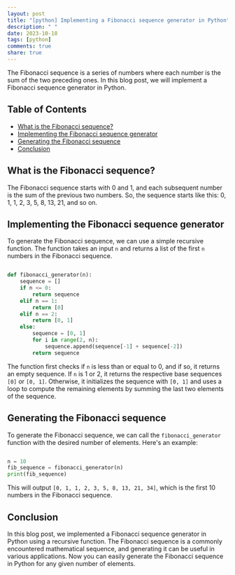 ```yaml
---
layout: post
title: "[python] Implementing a Fibonacci sequence generator in Python"
description: " "
date: 2023-10-18
tags: [python]
comments: true
share: true
---
```


The Fibonacci sequence is a series of numbers where each number is the sum of the two preceding ones. In this blog post, we will implement a Fibonacci sequence generator in Python.

## Table of Contents
- [What is the Fibonacci sequence?](#what-is-the-fibonacci-sequence)
- [Implementing the Fibonacci sequence generator](#implementing-the-fibonacci-sequence-generator)
- [Generating the Fibonacci sequence](#generating-the-fibonacci-sequence)
- [Conclusion](#conclusion)

## What is the Fibonacci sequence?
The Fibonacci sequence starts with 0 and 1, and each subsequent number is the sum of the previous two numbers. So, the sequence starts like this: 0, 1, 1, 2, 3, 5, 8, 13, 21, and so on.

## Implementing the Fibonacci sequence generator
To generate the Fibonacci sequence, we can use a simple recursive function. The function takes an input `n` and returns a list of the first `n` numbers in the Fibonacci sequence.

```python

def fibonacci_generator(n):
    sequence = []
    if n <= 0:
        return sequence
    elif n == 1:
        return [0]
    elif n == 2:
        return [0, 1]
    else:
        sequence = [0, 1]
        for i in range(2, n):
            sequence.append(sequence[-1] + sequence[-2])
        return sequence
```

The function first checks if `n` is less than or equal to 0, and if so, it returns an empty sequence. If `n` is 1 or 2, it returns the respective base sequences `[0]` or `[0, 1]`. Otherwise, it initializes the sequence with `[0, 1]` and uses a loop to compute the remaining elements by summing the last two elements of the sequence.

## Generating the Fibonacci sequence
To generate the Fibonacci sequence, we can call the `fibonacci_generator` function with the desired number of elements. Here's an example:

```python

n = 10
fib_sequence = fibonacci_generator(n)
print(fib_sequence)
```

This will output `[0, 1, 1, 2, 3, 5, 8, 13, 21, 34]`, which is the first 10 numbers in the Fibonacci sequence.

## Conclusion
In this blog post, we implemented a Fibonacci sequence generator in Python using a recursive function. The Fibonacci sequence is a commonly encountered mathematical sequence, and generating it can be useful in various applications. Now you can easily generate the Fibonacci sequence in Python for any given number of elements.